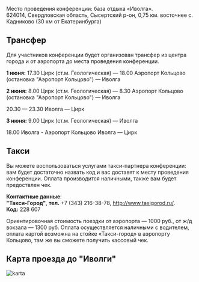 Место проведения конференции: база отдыха «Иволга».  
624014, Свердловская область, Сысертский р-он, 0,75 км. восточнее с. Кадниково (30 км от Екатеринбурга)


## Трансфер

Для участников конференции будет организован трансфер из центра города и от аэропорта до места проведения конференции. 

**1 июня:** 17.30 Цирк (ст.м. Геологическая) —
       18.00 Аэропорт Кольцово (остановка "Аэропорт Кольцово") — Иволга
        
**2 июня:** 8.00 Цирк (ст.м. Геологическая) — 8.30 Аэропорт Кольцово (остановка "Аэропорт Кольцово") — Иволга
        
20.30 — 23.30 Иволга — Цирк
        
**3 июня:** 9.00  Цирк (ст.м. Геологическая) — Иволга
         
18.00 Иволга - Аэропорт Кольцово
              Иволга — Цирк

## Такси
Вы можете воспользоваться услугами такси-партнера конференции: вам будет достаточно назвать код и вас доставят к месту проведения конференции. Оплата производится наличными, также вам будет предоствлен чек.

**Контактные данные**:  
**"Такси-Город"**, **тел.** +7 (343) 216-38-78, http://www.taxigorod.ru/.  
**Код:** 228 607 

Ориентировочная стоимость поездки от аэропорта — 1000 руб., от ж/д вокзала — 1300 руб. Оплата осуществляется наличными с водителем, оплата картой возможна на стойке «Такси-город» в аэропорту Кольцово, там же вы сможете получить кассовый чек.

## Карта проезда до "Иволги"
![karta](http://dropbucket.ru/karta) 
